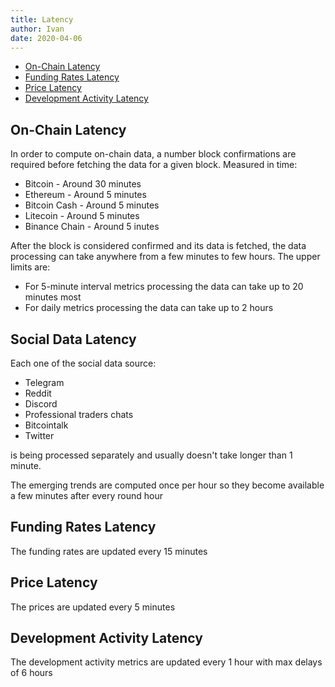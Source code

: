 ```yaml
---
title: Latency
author: Ivan
date: 2020-04-06
---
```


- [On-Chain Latency](#on-chain-latency)
- [Funding Rates Latency](#funding-rates-latency)
- [Price Latency](#price-latency)
- [Development Activity Latency](#development-activity-latency)

## On-Chain Latency

In order to compute on-chain data, a number block confirmations are required
before fetching the data for a given block. Measured in time:

- Bitcoin - Around 30 minutes
- Ethereum - Around 5 minutes
- Bitcoin Cash - Around 5 minutes
- Litecoin - Around 5 minutes
- Binance Chain - Around 5 inutes

After the block is considered confirmed and its data is fetched, the data
processing can take anywhere from a few minutes to few hours. The upper limits
are:

- For 5-minute interval metrics processing the data can take up to 20 minutes
  most
- For daily metrics processing the data can take up to 2 hours

## Social Data Latency

Each one of the social data source:

- Telegram
- Reddit
- Discord
- Professional traders chats
- Bitcointalk
- Twitter

is being processed separately and usually doesn't take longer than 1 minute.

The emerging trends are computed once per hour so they become available a few
minutes after every round hour

## Funding Rates Latency

The funding rates are updated every 15 minutes

## Price Latency

The prices are updated every 5 minutes

## Development Activity Latency

The development activity metrics are updated every 1 hour with max delays of 6
hours
